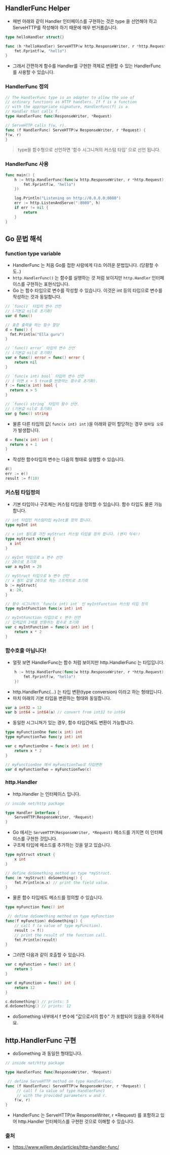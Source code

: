 ## HandlerFunc Helper
* 매번 아래와 같이 Handler 인터페이스를 구현하는 것은 type 을 선언해야 하고 ServeHTTP를 작성해야 하기 때문에 매우 번거롭습니다. 
```go
type helloHandler struct{}

func (h *helloHandler) ServeHTTP(w http.ResponseWriter, r *http.Request) {
    fmt.Fprintf(w, "hello")
}
```
* 그래서 간편하게 함수를 Handler를 구현한 객체로 변환할 수 있는 HandlerFunc 를 사용할 수 있습니다. 
### HandlerFunc 정의
```go
// The HandlerFunc type is an adapter to allow the use of
// ordinary functions as HTTP handlers. If f is a function
// with the appropriate signature, HandlerFunc(f) is a
// Handler that calls f.
type HandlerFunc func(ResponseWriter, *Request)

// ServeHTTP calls f(w, r).
func (f HandlerFunc) ServeHTTP(w ResponseWriter, r *Request) {
f(w, r)
}
```
> type을 함수형으로 선언하면 '함수 시그니쳐의 커스텀 타입' 으로 선언 됩니다.

### HandlerFunc 사용
```go
func main() {
	h := http.HandlerFunc(func(w http.ResponseWriter, r *http.Request) {
		fmt.Fprintf(w, "hello")
	})

	log.Println("Listening on http://0.0.0.0:8080")
	err := http.ListenAndServe(":8080", h)
	if err != nil {
		return
	}
}
```

## Go 문법 해석
### function type variable
* HandlerFunc 는 처음 Go를 접한 사람에게 다소 어려운 문법입니다. (당황할 수도..)
* `http.HandlerFunc()` 는 함수를 실행하는 것 처럼 보이지만 `http.Handler` 인터페이스를 구현하는 표현식입니다.
* Go 는 함수 타입으로 변수를 작성할 수 있습니다. 이것은 int 등의 타입으로 변수를 작성하는 것과 동일합니다.
```go
// `func()` 타입의 변수 선언
// (기본값 nil로 초기화)
var d func()

// 표준 출력을 하는 함수 할당
d = func() {
  fmt.Println("Ella guru")
}

// `func() error` 타입의 변수 선언
// (기본값 nil로 초기화)
var e func() error = func() error {
    return nil
}

// `func(x int) bool` 타입의 변수 선언
// ( 이면 x > 5 true를 반환하는 함수로 초기화).
f := func(x int) bool {
  return x > 5
}

// `func() string` 타입의 함수 선언.
// (기본값 nil로 초기화)
var g func() string
```
* 물론 다른 타입의 값( `func(x int) int` )을 아래와 같이 할당하는 경우 `컴파일 오류`가 발생합니다.
```go
d = func(x int) int {
  return x + 1
}
```
* 작성한 함수타입의 변수는 다음의 형태로 실행할 수 있습니다. 
```go
d()
err := e()
result := f(10)
```
### 커스텀 타입정의

* 기본 타입이나 구조체는 커스텀 타입을 정의할 수 있습니다. 함수 타입도 물론 가능합니다.
```go
// int 타입인 커스텀타입 myInt를 정의 합니다. 
type myInt int

// x int 필드를 가진 myStruct 커스텀 타입을 정의 합니다. (왠지 익숙!)
type myStruct struct {
  x int
}

// myInt 타입으로 a 변수 선언
// 20으로 초기화
var a myInt = 20

// myStruct 타입으로 b 변수 선언
// x 필드 값을 20으로 하는 스트럭트로 초기화
b := myStruct{
  x: 20,
}

// 함수 시그니쳐가 `func(x int) int` 인 myIntFunction 커스텀 타입 정의  
type myIntFunction func(x int) int

// myIntFunction 타입으로 c 변수 선언
// 입력값의 2배를 반환하는 함수로 초기화
var c myIntFunction = func(x int) int {
    return x * 2
}
```

### 함수호출 아닙니다!
* 얼핏 보면 HandlerFunc는 함수 처럼 보이지만 http.HandlerFunc 는 타입입니다. 
```go
	h := http.HandlerFunc(func(w http.ResponseWriter, r *http.Request) {
		fmt.Fprintf(w, "hello")
	})
```
* http.HandlerFunc(...) 는 타입 변환(type conversion) 이라고 하는 형태입니다. 
* 마치 아래의 기본 타입을 변환하는 형태와 동일합니다.
```go
var a int32 = 12
var b int64 = int64(a) // convert from int32 to int64
```

* 동일한 시그니쳐가 있는 경우, 함수 타입간에도 변환이 가능합니다. 
```go
type myFunctionOne func(x int) int
type myFunctionTwo func(y int) int

var c myFunctionOne = func(x int) int {
	return x * 2
}

// myFunctionOne 에서 myFunctionTwo로 타입변환
var d myFunctionTwo = myFunctionTwo(c)
```
### http.Handler
* http.Handler 는 인터페이스 입니다.
```go
// inside net/http package

type Handler interface {
	ServeHTTP(ResponseWriter, *Request)
}
```
* Go 에서는 `ServeHTTP(ResponseWriter, *Request)` 메소드를 가지면 이 인터페이스를 구현한 것입니다. 
* 구조체 타입에 메소드를 추가하는 것을 알고 있습니다.
```go
type myStruct struct {
    x int
}

// define doSomething method on type *myStruct.
func (m *myStruct) doSomething() {
    fmt.Println(m.x) // print the field value.
}
```
* 물론 함수 타입에도 메소드를 정의할 수 있습니다. 
```go
type myFunction func() int

 // define doSomething method on type myFunction
func(f myFunction) doSomething() {
	// call f (a value of type myFunction).
	result := f()
	// print the result of the function call.
	fmt.Println(result)
}
```

* 그러면 다음과 같이 호출할 수 있습니다. 
```go
var c myFunction = func() int {
	return 5
}

var d myFunction = func() int {
	return 12
}

c.doSomething() // prints: 5
d.doSomething() // prints: 12
```
* doSomething 내부에서 f 변수에 "값으로서의 함수" 가 포함되어 있음을 주목하세요.

## http.HandlerFunc 구현
* doSomething 과 동일한 형태입니다.
```go
// inside net/http package

type HandlerFunc func(ResponseWriter, *Request)

 // define ServeHTTP method on type HandlerFunc.
func (f HandlerFunc) ServeHTTP(w ResponseWriter, r *Request) {
	 // call f (a value of type HandlerFunc)
	 // with the provided parameters w and r.
	f(w, r)
}
```
* HandlerFunc 는 ServeHTTP(w ResponseWriter, r *Request) 를 포함하고 있어 http.Handler 인터페이스를 구현한 것으로 이해할 수 있습니다. 

### 출처
* https://www.willem.dev/articles/http-handler-func/